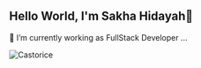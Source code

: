 ## Hello World, I'm Sakha Hidayah👋

<!--
**sakhahidayah/sakhahidayah** is a ✨ _special_ ✨ repository because its `README.md` (this file) appears on your GitHub profile.

Here are some ideas to get you started:

- 🔭 I’m currently working on ...
- 🌱 I’m currently learning ...
- 👯 I’m looking to collaborate on ...
- 🤔 I’m looking for help with ...
- 💬 Ask me about ...
- 📫 How to reach me: ...
- 😄 Pronouns: ...
- ⚡ Fun fact: ...
-->

🔭 I’m currently working as FullStack Developer ...

![Castorice](https://i.pinimg.com/1200x/49/fb/7b/49fb7b3b13849a1f8e44125769244bc1.jpg)
